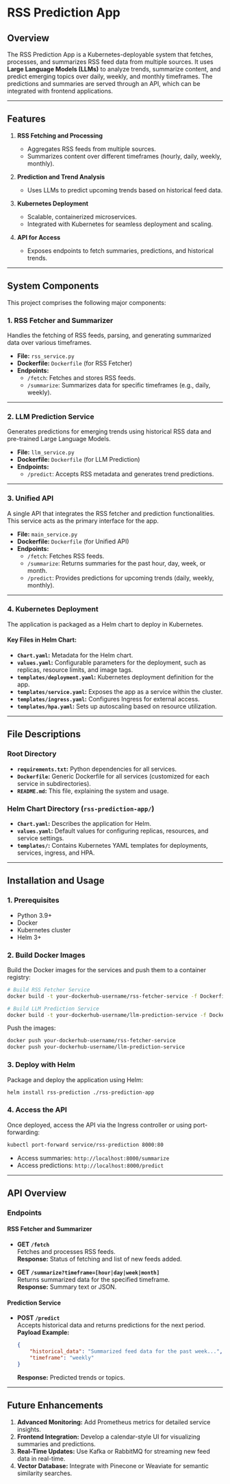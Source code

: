 # RSS Prediction App

## **Overview**
The RSS Prediction App is a Kubernetes-deployable system that fetches, processes, and summarizes RSS feed data from multiple sources. It uses **Large Language Models (LLMs)** to analyze trends, summarize content, and predict emerging topics over daily, weekly, and monthly timeframes. The predictions and summaries are served through an API, which can be integrated with frontend applications.

---

## **Features**
1. **RSS Fetching and Processing**  
   - Aggregates RSS feeds from multiple sources.
   - Summarizes content over different timeframes (hourly, daily, weekly, monthly).
   
2. **Prediction and Trend Analysis**  
   - Uses LLMs to predict upcoming trends based on historical feed data.

3. **Kubernetes Deployment**  
   - Scalable, containerized microservices.
   - Integrated with Kubernetes for seamless deployment and scaling.

4. **API for Access**  
   - Exposes endpoints to fetch summaries, predictions, and historical trends.

---

## **System Components**
This project comprises the following major components:

### **1. RSS Fetcher and Summarizer**
Handles the fetching of RSS feeds, parsing, and generating summarized data over various timeframes.  
- **File:** `rss_service.py`  
- **Dockerfile:** `Dockerfile` (for RSS Fetcher)  
- **Endpoints:**  
  - `/fetch`: Fetches and stores RSS feeds.  
  - `/summarize`: Summarizes data for specific timeframes (e.g., daily, weekly).

---

### **2. LLM Prediction Service**
Generates predictions for emerging trends using historical RSS data and pre-trained Large Language Models.  
- **File:** `llm_service.py`  
- **Dockerfile:** `Dockerfile` (for LLM Prediction)  
- **Endpoints:**  
  - `/predict`: Accepts RSS metadata and generates trend predictions.

---

### **3. Unified API**
A single API that integrates the RSS fetcher and prediction functionalities. This service acts as the primary interface for the app.  
- **File:** `main_service.py`  
- **Dockerfile:** `Dockerfile` (for Unified API)  
- **Endpoints:**  
  - `/fetch`: Fetches RSS feeds.  
  - `/summarize`: Returns summaries for the past hour, day, week, or month.  
  - `/predict`: Provides predictions for upcoming trends (daily, weekly, monthly).

---

### **4. Kubernetes Deployment**
The application is packaged as a Helm chart to deploy in Kubernetes.

#### **Key Files in Helm Chart:**
- **`Chart.yaml`:** Metadata for the Helm chart.  
- **`values.yaml`:** Configurable parameters for the deployment, such as replicas, resource limits, and image tags.  
- **`templates/deployment.yaml`:** Kubernetes deployment definition for the app.  
- **`templates/service.yaml`:** Exposes the app as a service within the cluster.  
- **`templates/ingress.yaml`:** Configures Ingress for external access.  
- **`templates/hpa.yaml`:** Sets up autoscaling based on resource utilization.  

---

## **File Descriptions**

### **Root Directory**
- **`requirements.txt`:** Python dependencies for all services.
- **`Dockerfile`:** Generic Dockerfile for all services (customized for each service in subdirectories).
- **`README.md`:** This file, explaining the system and usage.

### **Helm Chart Directory (`rss-prediction-app/`)**
- **`Chart.yaml`:** Describes the application for Helm.  
- **`values.yaml`:** Default values for configuring replicas, resources, and service settings.  
- **`templates/`:** Contains Kubernetes YAML templates for deployments, services, ingress, and HPA.

---

## **Installation and Usage**

### **1. Prerequisites**
- Python 3.9+
- Docker
- Kubernetes cluster
- Helm 3+

### **2. Build Docker Images**
Build the Docker images for the services and push them to a container registry:
```bash
# Build RSS Fetcher Service
docker build -t your-dockerhub-username/rss-fetcher-service -f Dockerfile .

# Build LLM Prediction Service
docker build -t your-dockerhub-username/llm-prediction-service -f Dockerfile .
```
Push the images:
```bash
docker push your-dockerhub-username/rss-fetcher-service
docker push your-dockerhub-username/llm-prediction-service
```

### **3. Deploy with Helm**
Package and deploy the application using Helm:
```bash
helm install rss-prediction ./rss-prediction-app
```

### **4. Access the API**
Once deployed, access the API via the Ingress controller or using port-forwarding:
```bash
kubectl port-forward service/rss-prediction 8000:80
```
- Access summaries: `http://localhost:8000/summarize`
- Access predictions: `http://localhost:8000/predict`

---

## **API Overview**

### **Endpoints**
#### **RSS Fetcher and Summarizer**
- **GET `/fetch`**  
   Fetches and processes RSS feeds.  
   **Response:** Status of fetching and list of new feeds added.

- **GET `/summarize?timeframe=[hour|day|week|month]`**  
   Returns summarized data for the specified timeframe.  
   **Response:** Summary text or JSON.

#### **Prediction Service**
- **POST `/predict`**  
   Accepts historical data and returns predictions for the next period.  
   **Payload Example:**
   ```json
   {
       "historical_data": "Summarized feed data for the past week...",
       "timeframe": "weekly"
   }
   ```
   **Response:** Predicted trends or topics.

---

## **Future Enhancements**
1. **Advanced Monitoring:** Add Prometheus metrics for detailed service insights.
2. **Frontend Integration:** Develop a calendar-style UI for visualizing summaries and predictions.
3. **Real-Time Updates:** Use Kafka or RabbitMQ for streaming new feed data in real-time.
4. **Vector Database:** Integrate with Pinecone or Weaviate for semantic similarity searches.

